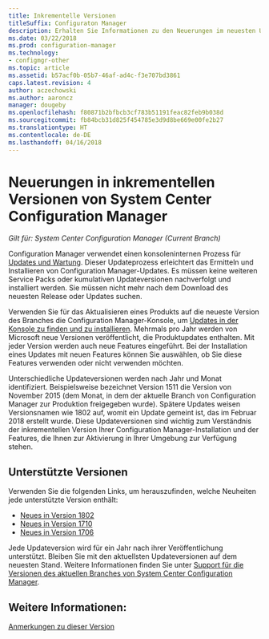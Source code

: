 ```yaml
---
title: Inkrementelle Versionen
titleSuffix: Configuraton Manager
description: Erhalten Sie Informationen zu den Neuerungen im neuesten Update für Configuration Manager.
ms.date: 03/22/2018
ms.prod: configuration-manager
ms.technology:
- configmgr-other
ms.topic: article
ms.assetid: b57acf0b-05b7-46af-ad4c-f3e707bd3861
caps.latest.revision: 4
author: aczechowski
ms.author: aaroncz
manager: dougeby
ms.openlocfilehash: f80871b2bfbcb3cf783b51191feac82feb9b038d
ms.sourcegitcommit: fb84bcb31d825f454785e3d9d8be669e00fe2b27
ms.translationtype: HT
ms.contentlocale: de-DE
ms.lasthandoff: 04/16/2018
---
```

# <a name="whats-new-in-system-center-configuration-manager-incremental-versions"></a>Neuerungen in inkrementellen Versionen von System Center Configuration Manager

*Gilt für: System Center Configuration Manager (Current Branch)*

 Configuration Manager verwendet einen konsoleninternen Prozess für [Updates und Wartung](/sccm/core/servers/manage/updates). Dieser Updateprozess erleichtert das Ermitteln und Installieren von Configuration Manager-Updates. Es müssen keine weiteren Service Packs oder kumulativen Updateversionen nachverfolgt und installiert werden. Sie müssen nicht mehr nach dem Download des neuesten Release oder Updates suchen.

 Verwenden Sie für das Aktualisieren eines Produkts auf die neueste Version des Branches die Configuration Manager-Konsole, um [Updates in der Konsole zu finden und zu installieren](../../../core/servers/manage/install-in-console-updates.md). Mehrmals pro Jahr werden von Microsoft neue Versionen veröffentlicht, die Produktupdates enthalten. Mit jeder Version werden auch neue Features eingeführt. Bei der Installation eines Updates mit neuen Features können Sie auswählen, ob Sie diese Features verwenden oder nicht verwenden möchten. 

 Unterschiedliche Updateversionen werden nach Jahr und Monat identifiziert. Beispielsweise bezeichnet Version 1511 die Version von November 2015 (dem Monat, in dem der aktuelle Branch von Configuration Manager zur Produktion freigegeben wurde). Spätere Updates weisen Versionsnamen wie 1802 auf, womit ein Update gemeint ist, das im Februar 2018 erstellt wurde. Diese Updateversionen sind wichtig zum Verständnis der inkrementellen Version Ihrer Configuration Manager-Installation und der Features, die Ihnen zur Aktivierung in Ihrer Umgebung zur Verfügung stehen.

## <a name="supported-versions"></a>Unterstützte Versionen
 Verwenden Sie die folgenden Links, um herauszufinden, welche Neuheiten jede unterstützte Version enthält:
  - [Neues in Version 1802](../../../core/plan-design/changes/whats-new-in-version-1802.md)
  - [Neues in Version 1710](../../../core/plan-design/changes/whats-new-in-version-1710.md)
  - [Neues in Version 1706](../../../core/plan-design/changes/whats-new-in-version-1706.md)  


 Jede Updateversion wird für ein Jahr nach ihrer Veröffentlichung unterstützt. Bleiben Sie mit den aktuellsten Updateversionen auf dem neuesten Stand. Weitere Informationen finden Sie unter [Support für die Versionen des aktuellen Branches von System Center Configuration Manager](../../../core/servers/manage/current-branch-versions-supported.md).  


## <a name="see-also"></a>Weitere Informationen:
[Anmerkungen zu dieser Version](/sccm/core/servers/deploy/install/release-notes)